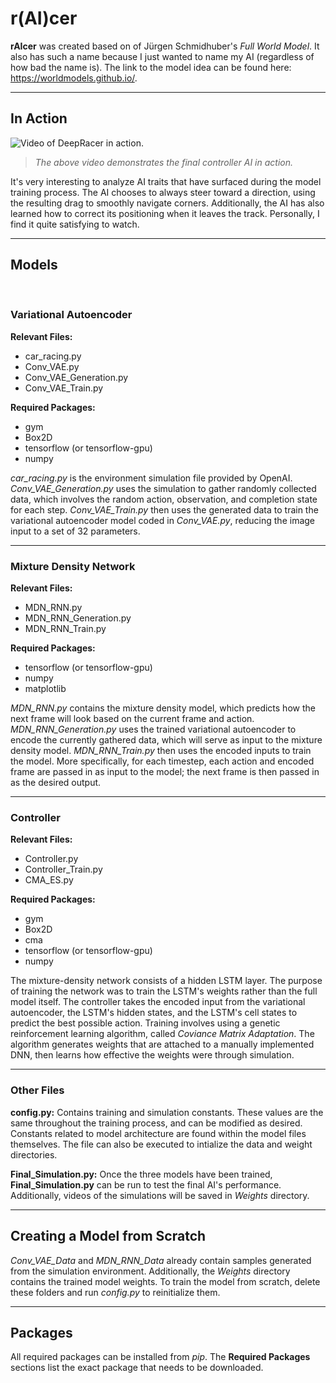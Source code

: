# r(AI)cer

**rAIcer** was created based on of Jürgen Schmidhuber's *Full World Model*. It also has such a name because I just wanted to name my AI (regardless of how bad the name is). 
The link to the model idea can be found here: https://worldmodels.github.io/.

----

## In Action

![Video of DeepRacer in action.](./Weights/controller_BEST_SIM/main.gif)

> *The above video demonstrates the final controller AI in action.*

It's very interesting to analyze AI traits that have surfaced during the model training process. The AI chooses to always steer toward a direction, using the resulting drag to smoothly navigate corners. Additionally, the AI has also learned how to correct its positioning when it leaves the track. Personally, I find it quite satisfying to watch.

----

## Models

<br>

### Variational Autoencoder

**Relevant Files:**
* car_racing.py
* Conv_VAE.py
* Conv_VAE_Generation.py
* Conv_VAE_Train.py

**Required Packages:**
* gym 
* Box2D
* tensorflow (or tensorflow-gpu)
* numpy

*car_racing.py* is the environment simulation file provided by OpenAI. *Conv_VAE_Generation.py* uses the simulation to gather randomly collected data, which involves the random action, observation, and completion state for each step. *Conv_VAE_Train.py* then uses the generated data to train the variational autoencoder model coded in *Conv_VAE.py*, reducing the image input to a set of 32 parameters.

----

### Mixture Density Network

**Relevant Files:**
* MDN_RNN.py
* MDN_RNN_Generation.py
* MDN_RNN_Train.py

**Required Packages:**
* tensorflow (or tensorflow-gpu)
* numpy
* matplotlib

*MDN_RNN.py* contains the mixture density model, which predicts how the next frame will look based on the current frame and action. *MDN_RNN_Generation.py* uses the trained variational autoencoder to encode the currently gathered data, which will serve as input to the mixture density model. *MDN_RNN_Train.py* then uses the encoded inputs to train the model. More specifically, for each timestep, each action and encoded frame are passed in as input to the model; the next frame is then passed in as the desired output.

----

### Controller

**Relevant Files:**
* Controller.<span></span>py
* Controller_Train.py
* CMA_ES.py

**Required Packages:**
* gym 
* Box2D
* cma
* tensorflow (or tensorflow-gpu)
* numpy

The mixture-density network consists of a hidden LSTM layer. The purpose of training the network was to train the LSTM's weights rather than the full model itself. The controller takes the encoded input from the variational autoencoder, the LSTM's hidden states, and the LSTM's cell states to predict the best possible action. Training involves using a genetic reinforcement learning algorithm, called *Coviance Matrix Adaptation*. The algorithm generates weights that are attached to a manually implemented DNN, then learns how effective the weights were through simulation.

----

### Other Files

**config<span>.</span>py:** Contains training and simulation constants. These values are the same throughout the training process, and can be modified as desired. Constants related to model architecture are found within the model files themselves. The file can also be executed to intialize the data and weight directories.

**Final_Simulation.py:** Once the three models have been trained, **Final_Simulation.py** can be run to test the final AI's performance. Additionally, videos of the simulations will be saved in *Weights* directory.

----

## Creating a Model from Scratch

*Conv_VAE_Data* and *MDN_RNN_Data* already contain samples generated from the simulation environment. Additionally, the *Weights* directory contains the trained model weights. To train the model from scratch, delete these folders and run *config.py* to reinitialize them.

----

## Packages

All required packages can be installed from *pip*. The **Required Packages** sections list the exact package that needs to be downloaded.  